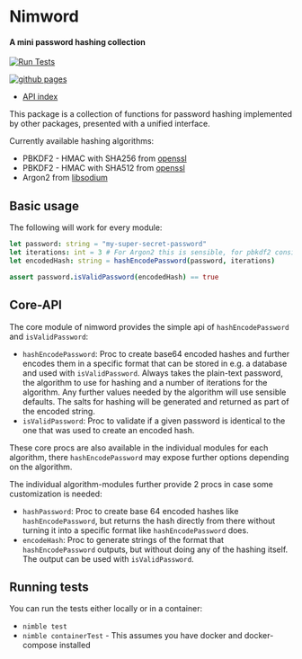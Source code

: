 # Nimword
#### A mini password hashing collection

[![Run Tests](https://github.com/PhilippMDoerner/nimword/actions/workflows/tests.yml/badge.svg?branch=main)](https://github.com/PhilippMDoerner/nimword/actions/workflows/tests.yml)

[![github pages](https://github.com/PhilippMDoerner/nimword/actions/workflows/docs.yml/badge.svg?branch=main)](https://github.com/PhilippMDoerner/nimword/actions/workflows/docs.yml)

- [API index](https://philippmdoerner.github.io/nimword/nimword.html)

This package is a collection of functions for password hashing implemented by other packages, presented with a unified interface.

Currently available hashing algorithms:
- PBKDF2 - HMAC with SHA256 from [openssl](https://nim-lang.org/docs/openssl.html)
- PBKDF2 - HMAC with SHA512 from [openssl](https://nim-lang.org/docs/openssl.html)
- Argon2 from [libsodium](https://github.com/FedericoCeratto/nim-libsodium)

## Basic usage
The following will work for every module:
```nim
let password: string = "my-super-secret-password"
let iterations: int = 3 # For Argon2 this is sensible, for pbkdf2 consider a number above 100.000
let encodedHash: string = hashEncodePassword(password, iterations)

assert password.isValidPassword(encodedHash) == true
```

## Core-API
The core module of nimword provides the simple api of `hashEncodePassword` and `isValidPassword`:
- `hashEncodePassword`:
  Proc to create base64 encoded hashes and further encodes them in a specific format that can be stored in e.g. a database and used with `isValidPassword`.
  Always takes the plain-text password, the algorithm to use for hashing and a number of iterations for the algorithm. Any further values needed by the algorithm will use sensible defaults. The salts for hashing will be generated and returned as part of the encoded string.
- `isValidPassword`:
  Proc to validate if a given password is identical to the one that was used to create an encoded hash. 

These core procs are also available in the individual modules for each algorithm, there `hashEncodePassword` may expose further options depending on the algorithm.

The individual algorithm-modules further provide 2 procs in case some customization is needed:
- `hashPassword`:
  Proc to create base 64 encoded hashes like `hashEncodePassword`, but returns the hash directly from there without turning it into a specific format like `hashEncodePassword` does.
- `encodeHash`:
  Proc to generate strings of the format that `hashEncodePassword` outputs, but without doing any of the hashing itself. The output can be used with `isValidPassword`.

## Running tests
You can run the tests either locally or in a container:
- `nimble test`
- `nimble containerTest` - This assumes you have docker and docker-compose installed